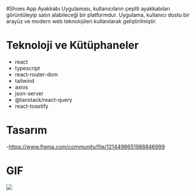 #Shoes App
Ayakkabı Uygulaması, kullanıcıların çeşitli ayakkabıları görüntüleyip satın alabileceği bir platformdur. Uygulama, kullanıcı dostu bir arayüz ve modern web teknolojileri kullanılarak geliştirilmiştir.

# Teknoloji ve Kütüphaneler

- react
- typescript
- react-router-dom
- tailwind
- axios
- json-server
- @tanstack/react-query
- react-toastify

# Tasarım 
-https://www.figma.com/community/file/1214498651988846999

# GIF

![](images/0901.gif)

